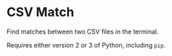 CSV Match
=========

Find matches between two CSV files in the terminal.

Requires either version 2 or 3 of Python, including `pip`.
